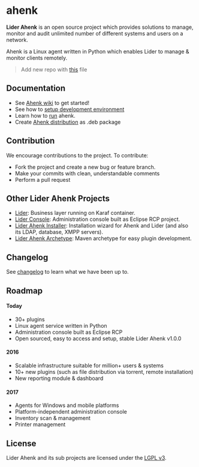 # ahenk

**Lider Ahenk** is an open source project which provides solutions to manage, monitor and audit unlimited number of different systems and users on a network.

Ahenk is a Linux agent written in Python which enables Lider to manage & monitor clients remotely.

>Add new repo with [this](https://github.com/Pardus-LiderAhenk/lider-ahenk-installer/blob/master/ahenk-installer/conf/liderahenk.list) file

## Documentation

* See [Ahenk wiki](https://github.com/Pardus-LiderAhenk/ahenk/wiki) to get started!
* See how to [setup development environment](https://github.com/Pardus-LiderAhenk/ahenk/wiki/01.-Setup-Development-Environment)
* Learn how to [run](https://github.com/Pardus-LiderAhenk/ahenk/wiki/02.-Running) ahenk.
* Create [Ahenk distribution](https://github.com/Pardus-LiderAhenk/ahenk/wiki/03.-Ahenk-Distribution) as .deb package

## Contribution

We encourage contributions to the project. To contribute:

* Fork the project and create a new bug or feature branch.
* Make your commits with clean, understandable comments
* Perform a pull request

## Other Lider Ahenk Projects

* [Lider](https://github.com/Pardus-LiderAhenk/lider): Business layer running on Karaf container.
* [Lider Console](https://github.com/Pardus-LiderAhenk/lider-console): Administration console built as Eclipse RCP project.
* [Lider Ahenk Installer](https://github.com/Pardus-LiderAhenk/lider-ahenk-installer): Installation wizard for Ahenk and Lider (and also its LDAP, database, XMPP servers).
* [Lider Ahenk Archetype](https://github.com/Pardus-LiderAhenk/lider-ahenk-archetype): Maven archetype for easy plugin development.

## Changelog

See [changelog](https://github.com/Pardus-LiderAhenk/ahenk/wiki/Changelog) to learn what we have been up to.

## Roadmap

#### Today

* 30+ plugins
* Linux agent service written in Python
* Administration console built as Eclipse RCP
* Open sourced, easy to access and setup, stable Lider Ahenk v1.0.0

#### 2016

* Scalable infrastructure suitable for million+ users & systems
* 10+ new plugins (such as file distribution via torrent, remote installation)
* New reporting module & dashboard

#### 2017

* Agents for Windows and mobile platforms
* Platform-independent administration console
* Inventory scan & management
* Printer management

## License

Lider Ahenk and its sub projects are licensed under the [LGPL v3](https://github.com/Pardus-LiderAhenk/ahenk/blob/master/LICENSE).
